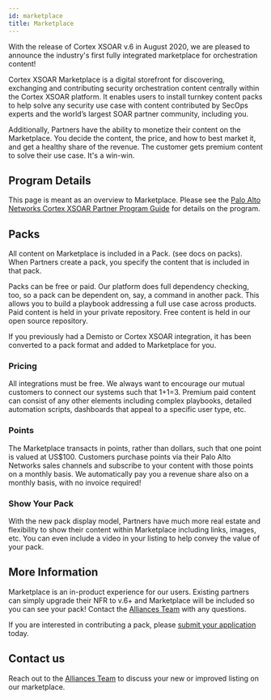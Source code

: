 ```yaml
---
id: marketplace 
title: Marketplace 
---
```


With the release of Cortex XSOAR v.6 in August 2020, we are pleased to announce the industry's first fully integrated marketplace for orchestration content!

Cortex XSOAR Marketplace is a digital storefront for discovering, exchanging and contributing security orchestration content centrally within the Cortex XSOAR platform. It enables users to install turnkey content packs to help solve any security use case with content contributed by SecOps experts and the world’s largest SOAR partner community, including you.

Additionally, Partners have the ability to monetize their content on the Marketplace. You decide the content, the price, and how to best market it, and get a healthy share of the revenue. The customer gets premium content to solve their use case. It's a win-win.

## Program Details

This page is meant as an overview to Marketplace. Please see the [Palo Alto Networks Cortex XSOAR Partner Program Guide](https://xsoar.pan.dev/program-guide) for details on the program. 


## Packs

All content on Marketplace is included in a Pack. (see docs on packs). When Partners create a pack, you specify the content that is included in that pack. 

Packs can be free or paid. Our platform does full dependency checking, too, so a pack can be dependent on, say, a command in another pack. This allows you to build a playbook addressing a full use case across products. Paid content is held in your private repository. Free content is held in our open source repository. 

If you previously had a Demisto or Cortex XSOAR integration, it has been converted to a pack format and added to Marketplace for you.

### Pricing

All integrations must be free. We always want to encourage our mutual customers to connect our systems such that 1+1=3. Premium paid content can consist of any other elements including complex playbooks, detailed automation scripts, dashboards that appeal to a specific user type, etc. 

### Points

The Marketplace transacts in points, rather than dollars, such that one point is valued at US$100. Customers purchase points via their Palo Alto Networks sales channels and subscribe to your content with those points on a monthly basis. We automatically pay you a revenue share also on a monthly basis, with no invoice required!

### Show Your Pack

With the new pack display model, Partners have much more real estate and flexibility to show their content within Marketplace including links, images, etc. You can even include a video in your listing to help convey the value of your pack. 


## More Information

Marketplace is an in-product experience for our users. Existing partners can simply upgrade their NFR to v.6+ and Marketplace will be included so you can see your pack! Contact the [Alliances Team](mailto:soar.alliances@paloaltonetworks.com) with any questions. 

If you are interested in contributing a pack, please [submit your application](https://start.paloaltonetworks.com/become-a-technology-partner) today. 


## Contact us

Reach out to the [Alliances Team](mailto:soar.alliances@paloaltonetworks.com) to discuss your new or improved listing on our marketplace.

